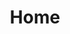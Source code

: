 ---
title: Home
reviews:
  - quote: "Excellent groomer, very clean facility, reasonably priced, and loves the animals."
    client: "Jodi Hansen"
    location: ""
  - quote: "Absolutely loved the customer service and so did my boys!"
    client: "Sara Jaie McGill"
    location: ""
  - quote: "My two dogs went and got groomed today.  They look and smell amazing!  They both acted so happy and I know they were taken good care of.  Definitely recommend."
    client: "Stephanie Howes"
    location: ""
---